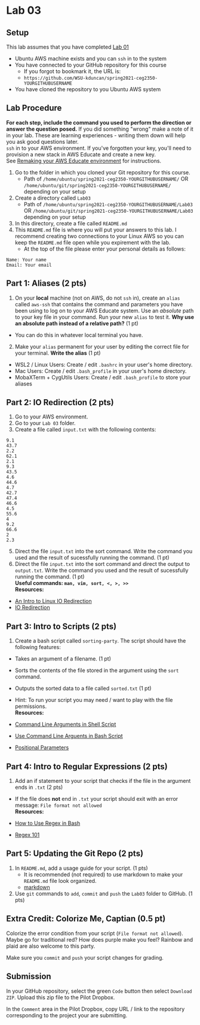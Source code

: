 # Lab 03

## Setup

This lab assumes that you have completed [Lab 01](../Lab01/README.md)

- Ubuntu AWS machine exists and you can `ssh` in to the system
- You have connected to your GitHub repository for this course
  - If you forgot to bookmark it, the URL is:
  - `https://github.com/WSU-kduncan/spring2021-ceg2350-YOURGITHUBUSERNAME`
- You have cloned the repository to you Ubuntu AWS system

## Lab Procedure

**For each step, include the command you used to perform the direction or answer the question posed.** If you did something "wrong" make a note of it in your lab. These are learning experiences - writing them down will help you ask good questions later.  
`ssh` in to your AWS environment. If you've forgotten your key, you'll need to provision a new stack in AWS Educate and create a new key.  
See [Remaking your AWS Educate environment](../../..) for instructions.

1. Go to the folder in which you cloned your Git repository for this course.
   - Path of `/home/ubuntu/spring2021-ceg2350-YOURGITHUBUSERNAME/` OR `/home/ubuntu/git/spring2021-ceg2350-YOURGITHUBUSERNAME/` depending on your setup
2. Create a directory called `Lab03`
   - Path of `/home/ubuntu/spring2021-ceg2350-YOURGITHUBUSERNAME/Lab03` OR `/home/ubuntu/git/spring2021-ceg2350-YOURGITHUBUSERNAME/Lab03` depending on your setup
3. In this directory, create a file called `README.md`
4. This `README.md` file is where you will put your answers to this lab. I recommend creating two connections to your Linux AWS so you can keep the `README.md` file open while you expirement with the lab.
   - At the top of the file please enter your personal details as follows:

```
Name: Your name
Email: Your email

```

## Part 1: Aliases (2 pts)

1. On your **local** machine (not on AWS, do not `ssh` in), create an `alias` called `aws-ssh` that contains the command and parameters you have been using to log on to your AWS Educate system. Use an _absolute_ path to your key file in your command. Run your new `alias` to test it. **Why use an absolute path instead of a relative path?** (1 pt)

- You can do this in whatever local terminal you have.

2. Make your `alias` permanent for your user by editing the correct file for your terminal. **Write the alias** (1 pt)

- WSL2 / Linux Users: Create / edit `.bashrc` in your user's home directory.
- Mac Users: Create / edit `.bash_profile` in your user's home directory.
- MobaXTerm + CygUtils Users: Create / edit `.bash_profile` to store your aliases

## Part 2: IO Redirection (2 pts)

1. Go to your AWS environment.
2. Go to your `Lab 03` folder.
4. Create a file called `input.txt` with the following contents:

```
9.1
43.7
2.2
62.1
2.1
9.3
43.5
4.6
44.6
4.7
42.7
47.4
46.6
4.5
55.6
4
9.2
66.6
2
2.3
```

5. Direct the file `input.txt` into the sort command. Write the command you used and the result of sucessfully running the command. (1 pt)
6. Direct the file `input.txt` into the sort command and direct the output to `output.txt`. Write the command you used and the result of sucessfully running the command. (1 pt)  
   **Useful commands: `man, vim, sort, <, >, >>`**  
   **Resources:**

- [An Intro to Linux IO Redirection](https://www.digitalocean.com/community/tutorials/an-introduction-to-linux-i-o-redirection)
- [IO Redirection](https://tldp.org/LDP/abs/html/io-redirection.html)

## Part 3: Intro to Scripts (2 pts)

1. Create a bash script called `sorting-party`. The script should have the following features:

- Takes an argument of a filename. (1 pt)
- Sorts the contents of the file stored in the argument using the `sort` command.
- Outputs the sorted data to a file called `sorted.txt` (1 pt)
- Hint: To run your script you may need / want to play with the file permissions.  
   **Resources:**

- [Command Line Arguments in Shell Script](https://tecadmin.net/tutorial/bash-scripting/bash-command-arguments/)
- [Use Command Line Arguents in Bash Script](https://www.baeldung.com/linux/use-command-line-arguments-in-bash-script)
- [Positional Parameters](http://linuxcommand.org/lc3_wss0120.php)

## Part 4: Intro to Regular Expressions (2 pts)

1. Add an if statement to your script that checks if the file in the argument ends in `.txt` (2 pts)

- If the file does **not** end in `.txt` your script should exit with an error message: `File format not allowed`  
**Resources:**

- [How to Use Regex in Bash](https://www.poftut.com/how-to-use-regular-expression-regex-in-bash-linux/)
- [Regex 101](https://regex101.com/)

## Part 5: Updating the Git Repo (2 pts)

1. In `README.md`, add a usage guide for your script. (1 pts)
   - It is recommended (not required) to use markdown to make your `README.md` file look organized.
   - [markdown](https://github.com/adam-p/markdown-here/wiki/Markdown-Cheatsheet)
2. Use `git` commands to `add`, `commit` and `push` the `Lab03` folder to GitHub. (1 pts)

## Extra Credit: Colorize Me, Captian (0.5 pt)

Colorize the error condition from your script (`File format not allowed`).  Maybe go for traditional red?  How does purple make you feel?  Rainbow and plaid are also welcome to this party.

Make sure you `commit` and `push` your script changes for grading.

## Submission

In your GitHub repository, select the green `Code` button then select `Download ZIP`. Upload this zip file to the Pilot Dropbox.

In the `Comment` area in the Pilot Dropbox, copy URL / link to the repository corresponding to the project your are submitting.
